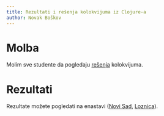 ```yaml
---
title: Rezultati i rešenja kolokvijuma iz Clojure-a
author: Novak Boškov
---
```


# Molba

Molim sve studente da
pogledaju [rešenja](../org/colloquium/clojure.html) kolokvijuma.

# Rezultati

Rezultate možete pogledati na enastavi
([Novi Sad](https://enastava.ftninformatika.com/files/8977/download?download_frd=1),
[Loznica](https://enastava.ftninformatika.com/files/8976/download?download_frd=1)).

